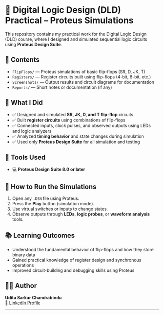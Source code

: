 # 🔌 Digital Logic Design (DLD) Practical – Proteus Simulations

This repository contains my practical work for the Digital Logic Design (DLD) course, where I designed and simulated sequential logic circuits using **Proteus Design Suite**.

## 📁 Contents

- `FlipFlops/` — Proteus simulations of basic flip-flops (SR, D, JK, T)
- `Registers/` — Register circuits built using flip-flops (4-bit, 8-bit, etc.)
- `Screenshots/` — Output results and circuit diagrams for documentation
- `Reports/` — Short notes or documentation (if any)

## 🧠 What I Did

- ✅ Designed and simulated **SR, JK, D, and T flip-flop** circuits  
- ✅ Built **register circuits** using combinations of flip-flops  
- ✅ Connected inputs, clock pulses, and observed outputs using LEDs and logic analyzers  
- ✅ Analyzed **timing behavior** and state changes during simulation  
- ✅ Used only **Proteus Design Suite** for all simulation and testing

## 🔧 Tools Used

- 💻 **Proteus Design Suite 8.0 or later**

## 🚀 How to Run the Simulations

1. Open any `.DSN` file using Proteus.
2. Press the **Play** button (simulation mode).
3. Use virtual switches or inputs to change states.
4. Observe outputs through **LEDs**, **logic probes**, or **waveform analysis** tools.

## 📚 Learning Outcomes

- Understood the fundamental behavior of flip-flops and how they store binary data  
- Gained practical knowledge of register design and synchronous operations  
- Improved circuit-building and debugging skills using Proteus

## 🙋‍♀️ Author

**Udita Sarkar Chandrabindu**  
[🔗 LinkedIn Profile](https://www.linkedin.com/in/udita-sarkar-chandrabindu-3a5b96297/)

---
